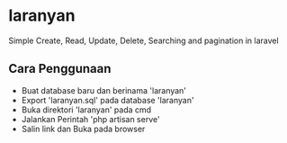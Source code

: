 # laranyan
Simple Create, Read, Update, Delete, Searching and pagination in laravel

## Cara Penggunaan
- Buat database baru dan berinama 'laranyan'
- Export 'laranyan.sql' pada database 'laranyan'
- Buka direktori 'laranyan' pada cmd
- Jalankan Perintah 'php artisan serve'
- Salin link dan Buka pada browser
